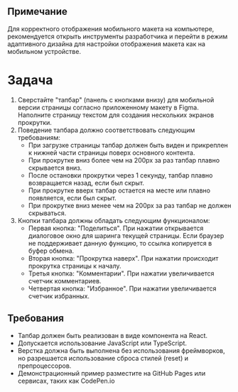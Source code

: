 ## **Примечание**
Для корректного отображения мобильного макета на компьютере, рекомендуется открыть инструменты разработчика и перейти в режим адаптивного дизайна для настройки отображения макета как на мобильном устройстве.

# **Задача**

1. Сверстайте "тапбар" (панель с кнопками внизу) для мобильной версии страницы согласно приложенному макету в Figma. Наполните страницу текстом для создания нескольких экранов прокрутки.
2. Поведение тапбара должно соответствовать следующим требованиям:
    - При загрузке страницы тапбар должен быть виден и прикреплен к нижней части страницы поверх основного контента.
    - При прокрутке вниз более чем на 200px за раз тапбар плавно скрывается вниз.
    - После остановки прокрутки через 1 секунду, тапбар плавно возвращается назад, если был скрыт.
    - При прокрутке вверх тапбар остается на месте или плавно появляется, если был скрыт.
    - При прокрутке вниз менее чем на 200px за раз тапбар не должен скрываться.
3. Кнопки тапбара должны обладать следующим функционалом:
    - Первая кнопка: "Поделиться". При нажатии открывается диалоговое окно для шаринга текущей страницы. Если браузер не поддерживает данную функцию, то ссылка копируется в буфер обмена.
    - Вторая кнопка: "Прокрутка наверх". При нажатии происходит прокрутка страницы к началу.
    - Третья кнопка: "Комментарии". При нажатии увеличивается счетчик комментариев.
    - Четвертая кнопка: "Избранное". При нажатии увеличивается счетчик избранных.

## **Требования**

- Тапбар должен быть реализован в виде компонента на React.
- Допускается использование JavaScript или TypeScript.
- Верстка должна быть выполнена без использования фреймворков, но разрешается использование сброса стилей (reset) и препроцессоров.
- Демонстрационный пример разместите на GitHub Pages или сервисах, таких как CodePen.io

